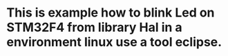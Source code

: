 # This is example how to blink Led on STM32F4 from library Hal in a environment linux use a tool eclipse.
